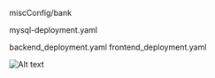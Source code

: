 miscConfig/bank


mysql-deployment.yaml

backend_deployment.yaml
frontend_deployment.yaml

![Alt text](miscConfig/App_MACM.png "MACM")


